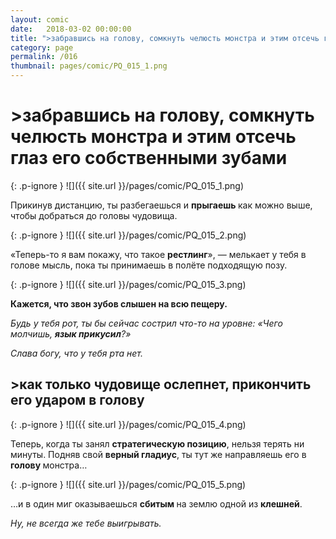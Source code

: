 ```yaml
---
layout: comic
date:   2018-03-02 00:00:00 
title: ">забравшись на голову, сомкнуть челюсть монстра и этим отсечь глаз его собственными зубами"
category: page
permalink: /016
thumbnail: pages/comic/PQ_015_1.png
---
```

# >забравшись на голову, сомкнуть челюсть монстра и этим отсечь глаз его собственными зубами

{: .p-ignore }
![]({{ site.url }}/pages/comic/PQ_015_1.png)

Прикинув дистанцию, ты разбегаешься и <strong>прыгаешь </strong>как можно выше, чтобы добраться до головы чудовища.

{: .p-ignore }
![]({{ site.url }}/pages/comic/PQ_015_2.png)

«Теперь-то я вам покажу, что такое <strong>рестлинг</strong>», — мелькает у тебя в голове мысль, пока ты принимаешь в полёте подходящую позу.

{: .p-ignore }
![]({{ site.url }}/pages/comic/PQ_015_3.png)

<strong>Кажется, что звон зубов слышен на всю пещеру.</strong>

<em>Будь у тебя рот, ты бы сейчас сострил что-то на уровне: «Чего молчишь, <strong><strong>язык прикусил</strong></strong>?»</em>

<em>Слава богу, что у тебя рта нет.</em>

## >как только чудовище ослепнет, прикончить его ударом в голову

{: .p-ignore }
![]({{ site.url }}/pages/comic/PQ_015_4.png)

Теперь, когда ты занял <strong>стратегическую позицию</strong>, нельзя терять ни минуты. Подняв свой <strong>верный гладиус</strong>, ты тут же направляешь его в <strong>голову </strong>монстра…

{: .p-ignore }
![]({{ site.url }}/pages/comic/PQ_015_5.png)

…и в один миг оказываешься <strong>сбитым </strong>на землю одной из <strong>клешней</strong>.

<em>Ну, не всегда же тебе выигрывать.</em>
